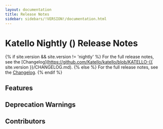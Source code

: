 ```yaml
---
layout: documentation
title: Release Notes
sidebar: sidebars/!VERSION!/documentation.html
---
```


# Katello Nightly () Release Notes

{% if site.version && site.version != 'nightly' %}
For the full release notes, see the [Changelog](https://github.com/Katello/katello/blob/KATELLO-{{ site.version }}/CHANGELOG.md).
{% else %}
For the full release notes, see the [Changelog](https://github.com/Katello/katello/blob/master/CHANGELOG.md).
{% endif %}

## Features

## Deprecation Warnings

## Contributors

